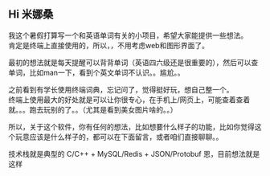 ## Hi 米娜桑
我这个暑假打算写一个和英语单词有关的小项目，希望大家能提供一些想法。  
肯定是终端上直接使用的，所以，，不用考虑web和图形界面了。  

最初的想法就是每天提醒可以背背单词（英语四六级还是很重要的），然后可以查单词，比如man一下，看到个英文单词不认识。。尴尬。。  

之前看到有学长使用终端词典，忘记问了，觉得挺好玩，想自己整一个。  
终端上使用最大的好处就是可以让你很专心，在手机上/网页上，可能查着查着就。。。跑去玩别的了。。（尤其是看到美女图片啥的。。）  

所以，关于这个软件，你有任何的想法，比如想要什么样子的功能，比如你觉得这个玩意应该是什么样子的，都可以在下面留言，或者咱们直接聊聊。。  
 
技术栈就是典型的 C/C++ + MySQL/Redis + JSON/Protobuf 恩，目前想法就是这样  


